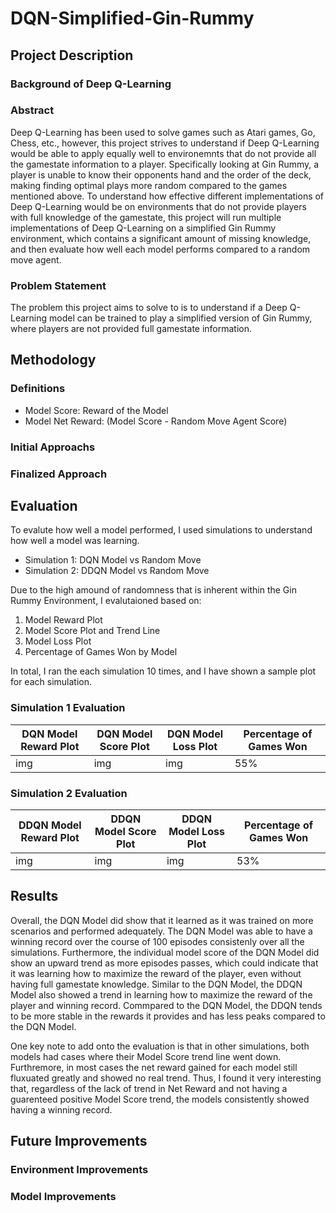 # DQN-Simplified-Gin-Rummy

## Project Description

### Background of Deep Q-Learning

### Abstract

Deep Q-Learning has been used to solve games such as Atari games, Go, Chess, etc., however, this project strives to understand if Deep Q-Learning would be able to apply equally well to environemnts that do not provide all the gamestate information to a player. Specifically looking at Gin Rummy, a player is unable to know their opponents hand and the order of the deck, making finding optimal plays more random compared to the games mentioned above. To understand how effective different implementations of Deep Q-Learning would be on environments that do not provide players with full knowledge of the gamestate, this project will run multiple implementations of Deep Q-Learning on a simplified Gin Rummy environment, which contains a significant amount of missing knowledge, and then evaluate how well each model performs compared to a random move agent.

### Problem Statement

The problem this project aims to solve to is to understand if a Deep Q-Learning model can be trained to play a simplified version of Gin Rummy, where players are not provided full gamestate information. 

## Methodology

### Definitions

- Model Score: Reward of the Model
- Model Net Reward: (Model Score - Random Move Agent Score)

### Initial Approachs

### Finalized Approach

## Evaluation

To evalute how well a model performed, I used simulations to understand how well a model was learning.

- Simulation 1: DQN Model vs Random Move 
- Simulation 2: DDQN Model vs Random Move

Due to the high amound of randomness that is inherent within the Gin Rummy Environment, I evalutaioned based on:

1. Model Reward Plot
2. Model Score Plot and Trend Line
3. Model Loss Plot
4. Percentage of Games Won by Model

In total, I ran the each simulation 10 times, and I have shown a sample plot for each simulation.

### Simulation 1 Evaluation

| DQN Model Reward Plot | DQN Model Score Plot | DQN Model Loss Plot | Percentage of Games Won |
| --- | --- | --- | --- |
| img  | img  | img | 55%  | 

### Simulation 2 Evaluation

| DDQN Model Reward Plot | DDQN Model Score Plot | DDQN Model Loss Plot | Percentage of Games Won |
| --- | --- | --- | --- |
| img  | img  | img | 53%  | 

## Results

Overall, the DQN Model did show that it learned as it was trained on more scenarios and performed adequately. The DQN Model was able to have a winning record over the course of 100 episodes consistenly over all the simulations. Furthermore, the individual model score of the DQN Model did show an upward trend as more episodes passes, which could indicate that it was learning how to maximize the reward of the player, even without having full gamestate knowledge. Similar to the DQN Model, the DDQN Model also showed a trend in learning how to maximize the reward of the player and winning record. Commpared to the DQN Model, the DDQN tends to be more stable in the rewards it provides and has less peaks compared to the DQN Model. 

One key note to add onto the evaluation is that in other simulations, both models had cases where their Model Score trend line went down. Furthremore, in most cases the net reward gained for each model still fluxuated greatly and showed no real trend. Thus, I found it very interesting that, regardless of the lack of trend in Net Reward and not having a guarenteed positive Model Score trend, the models consistently showed having a winning record.

## Future Improvements

### Environment Improvements

### Model Improvements


